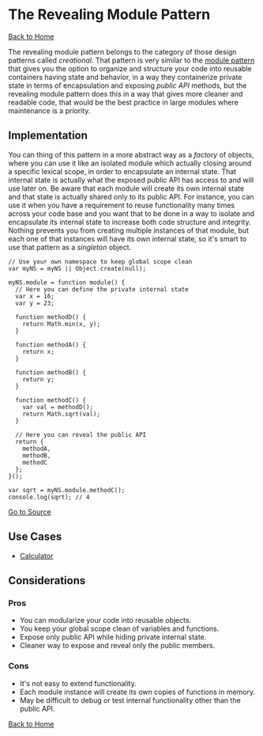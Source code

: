 # The Revealing Module Pattern #

[Back to Home](../../../)

The revealing module pattern belongs to the category of those design patterns called *creational*. That pattern is very similar to the [module pattern](../module/) that gives you the option to organize and structure your code into reusable containers having state and behavior, in a way they containerize private state in terms of encapsulation and exposing *public API* methods, but the revealing module pattern does this in a way that gives more cleaner and readable code, that would be the best practice in large modules where maintenance is a priority.

## Implementation ##

You can thing of this pattern in a more abstract way as a *factory* of objects, where you can use it like an isolated module which actually closing around a specific lexical scope, in order to encapsulate an internal state. That internal state is actually what the exposed public API has access to and will use later on. Be aware that each module will create its own internal state and that state is actually shared only to its public API. For instance, you can use it when you have a requirement to reuse functionality many times across your code base and you want that to be done in a way to isolate and encapsulate its internal state to increase both code structure and integrity. Nothing prevents you from creating multiple instances of that module, but each one of that instances will have its own internal state, so it's smart to use that pattern as a *singleton* object.

```
// Use your own namespace to keep global scope clean
var myNS = myNS || Object.create(null);

myNS.module = function module() {
  // Here you can define the private internal state
  var x = 16;
  var y = 23;

  function methodD() {
    return Math.min(x, y);
  }

  function methodA() {
    return x;
  }

  function methodB() {
    return y;
  }

  function methodC() {
    var val = methodD();
    return Math.sqrt(val);
  }

  // Here you can reveal the public API
  return {
    methodA,
    methodB,
    methodC
  };
}();

var sqrt = myNS.module.methodC();
console.log(sqrt); // 4
```

[Go to Source](index.js)

## Use Cases ##
* [Calculator](calculator.js)

## Considerations ##

### Pros ###
* You can modularize your code into reusable objects.
* You keep your global scope clean of variables and functions.
* Expose only public API while hiding private internal state.
* Cleaner way to expose and reveal only the public members.

### Cons ###
* It's not easy to extend functionality.
* Each module instance will create its own copies of functions in memory.
* May be difficult to debug or test internal functionality other than the public API.

[Back to Home](../../../)
